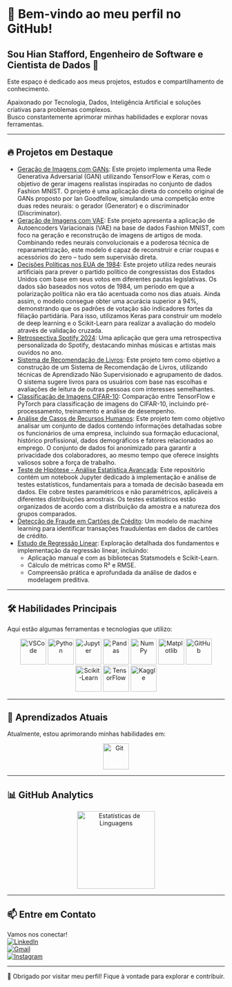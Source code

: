# 👋 Bem-vindo ao meu perfil no GitHub!  
## Sou Hian Stafford, Engenheiro de Software e Cientista de Dados 🚀  

Este espaço é dedicado aos meus projetos, estudos e compartilhamento de conhecimento. 

Apaixonado por Tecnologia, Dados, Inteligência Artificial e soluções criativas para problemas complexos.  
Busco constantemente aprimorar minhas habilidades e explorar novas ferramentas.  

---
## 🔥 Projetos em Destaque  
- [Geração de Imagens com GANs](https://github.com/hian-stafford/GAN_Fashion_MNIST): Este projeto implementa uma Rede Generativa Adversarial (GAN) utilizando TensorFlow e Keras, com o objetivo de gerar imagens realistas inspiradas no conjunto de dados Fashion MNIST. O projeto é uma aplicação direta do conceito original de GANs proposto por Ian Goodfellow, simulando uma competição entre duas redes neurais: o gerador (Generator) e o discriminador (Discriminator).
- [Geração de Imagens com VAE](https://github.com/hian-stafford/projeto_VAE_moda): Este projeto apresenta a aplicação de Autoencoders Variacionais (VAE) na base de dados Fashion MNIST, com foco na geração e reconstrução de imagens de artigos de moda. Combinando redes neurais convolucionais e a poderosa técnica de reparametrização, este modelo é capaz de reconstruir e criar roupas e acessórios do zero – tudo sem supervisão direta.
- [Decisões Políticas nos EUA de 1984](https://github.com/hian-stafford/decisao_politica_eua): Este projeto utiliza redes neurais artificiais para prever o partido político de congressistas dos Estados Unidos com base em seus votos em diferentes pautas legislativas. Os dados são baseados nos votos de 1984, um período em que a polarização política não era tão acentuada como nos dias atuais. Ainda assim, o modelo consegue obter uma acurácia superior a 94%, demonstrando que os padrões de votação são indicadores fortes da filiação partidária. Para isso, utilizamos Keras para construir um modelo de deep learning e o Scikit-Learn para realizar a avaliação do modelo através de validação cruzada.
- [Retrospectiva Spotify 2024](https://github.com/hian-stafford/retrospectiva_spotify_2024): Uma aplicação que gera uma retrospectiva personalizada do Spotify, destacando minhas músicas e artistas mais ouvidos no ano.
- [Sistema de Recomendação de Livros](https://github.com/hian-stafford/recomendacao_livros): Este projeto tem como objetivo a construção de um Sistema de Recomendação de Livros, utilizando técnicas de Aprendizado Não Supervisionado e agrupamento de dados. O sistema sugere livros para os usuários com base nas escolhas e avaliações de leitura de outras pessoas com interesses semelhantes.
- [Classificação de Imagens CIFAR-10](https://github.com/hian-stafford/classificacao_cifar-10): Comparação entre TensorFlow e PyTorch para classificação de imagens do CIFAR-10, incluindo pré-processamento, treinamento e análise de desempenho.
- [Análise de Casos de Recursos Humanos](https://github.com/hian-stafford/caso_de_rh): Este projeto tem como objetivo analisar um conjunto de dados contendo informações detalhadas sobre os funcionários de uma empresa, incluindo sua formação educacional, histórico profissional, dados demográficos e fatores relacionados ao emprego. O conjunto de dados foi anonimizado para garantir a privacidade dos colaboradores, ao mesmo tempo que oferece insights valiosos sobre a força de trabalho.
- [Teste de Hipótese - Análise Estatística Avançada](https://github.com/hian-stafford/teste_hipoteses): Este repositório contém um notebook Jupyter dedicado à implementação e análise de testes estatísticos, fundamentais para a tomada de decisão baseada em dados. Ele cobre testes paramétricos e não paramétricos, aplicáveis a diferentes distribuições amostrais. Os testes estatísticos estão organizados de acordo com a distribuição da amostra e a natureza dos grupos comparados.
- [Detecção de Fraude em Cartões de Crédito](https://github.com/hian-stafford/deteccao_fraude_credito): Um modelo de machine learning para identificar transações fraudulentas em dados de cartões de crédito.
- [Estudo de Regressão Linear](https://github.com/hian-stafford/estudo_regressao_linear): Exploração detalhada dos fundamentos e implementação da regressão linear, incluindo:  
  - Aplicação manual e com as bibliotecas Statsmodels e Scikit-Learn.  
  - Cálculo de métricas como R² e RMSE.  
  - Compreensão prática e aprofundada da análise de dados e modelagem preditiva.
---

## 🛠️ Habilidades Principais  
Aqui estão algumas ferramentas e tecnologias que utilizo:  
<div align="center">
    <img height="60" src="https://cdn.jsdelivr.net/gh/devicons/devicon/icons/vscode/vscode-original-wordmark.svg" alt="VSCode" />
    <img height="60" src="https://cdn.jsdelivr.net/gh/devicons/devicon/icons/python/python-original-wordmark.svg" alt="Python" />
    <img height="60" src="https://cdn.jsdelivr.net/gh/devicons/devicon/icons/jupyter/jupyter-original-wordmark.svg" alt="Jupyter" />
    <img height="60" src="https://cdn.jsdelivr.net/gh/devicons/devicon/icons/pandas/pandas-original-wordmark.svg" alt="Pandas" />
    <img height="60" src="https://cdn.jsdelivr.net/gh/devicons/devicon/icons/numpy/numpy-original-wordmark.svg" alt="NumPy" />
    <img height="60" src="https://cdn.jsdelivr.net/gh/devicons/devicon/icons/matplotlib/matplotlib-original.svg" alt="Matplotlib" />
    <img height="60" src="https://cdn.jsdelivr.net/gh/devicons/devicon/icons/github/github-original-wordmark.svg" alt="GitHub" />
    <img height="60" src="https://raw.githubusercontent.com/scikit-learn/scikit-learn/main/doc/logos/scikit-learn-logo.png" alt="Scikit-Learn" />
    <img height="60" src="https://cdn.jsdelivr.net/gh/devicons/devicon/icons/tensorflow/tensorflow-original-wordmark.svg" alt="TensorFlow" />
    <img height="60" src="https://cdn.jsdelivr.net/gh/devicons/devicon/icons/kaggle/kaggle-original-wordmark.svg" alt="Kaggle" />
</div>  

---

## 📘 Aprendizados Atuais  
Atualmente, estou aprimorando minhas habilidades em:  
<div align="center">
    <img height="60" src="https://cdn.jsdelivr.net/gh/devicons/devicon/icons/git/git-original-wordmark.svg" alt="Git" />
</div>

---

## 📊 GitHub Analytics  
<div align="center">
    <img height="180em" src="https://github-readme-stats.vercel.app/api/top-langs/?username=hian-stafford&layout=compact&langs_count=7&theme=dracula" alt="Estatísticas de Linguagens" />
</div>

---

## 📫 Entre em Contato  
Vamos nos conectar!  
[![LinkedIn](https://img.shields.io/badge/-LinkedIn-%230077B5?style=for-the-badge&logo=linkedin&logoColor=white)](https://www.linkedin.com/in/hian-stafford-565465179/)  
[![Gmail](https://img.shields.io/badge/-Gmail-D14836?style=for-the-badge&logo=gmail&logoColor=white)](mailto:hian.correa@gmail.com)  
[![Instagram](https://img.shields.io/badge/-Instagram-%23E4405F?style=for-the-badge&logo=instagram&logoColor=white)](https://www.instagram.com/hian_stafford/)  

---

🌟 Obrigado por visitar meu perfil! Fique à vontade para explorar e contribuir.  
